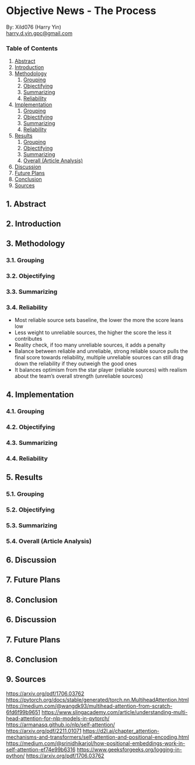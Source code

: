 # Objective News - The Process
By: Xild076 (Harry Yin)\
harry.d.yin.gpc@gmail.com

### Table of Contents
1. [Abstract](#1-abstract)
2. [Introduction](#2-introduction)
3. [Methodology](#3-methodology)
    1. [Grouping](#31-grouping)
    2. [Objectifying](#32-objectifying)
    3. [Summarizing](#33-summarizing)
    4. [Reliability](#34-reliability)
4. [Implementation](#4-implementation)
    1. [Grouping](#41-grouping)
    2. [Objectifying](#42-objectifying)
    3. [Summarizing](#43-summarizing)
    4. [Reliability](#44-reliability)
5. [Results](#5-results)
    1. [Grouping](#51-grouping)
    2. [Objectifying](#52-objectifying)
    3. [Summarizing](#53-summarizing)
    4. [Overall (Article Analysis)](#54-overall-article-analysis)
6. [Discussion](#6-discussion)
7. [Future Plans](#7-future-plans)
8. [Conclusion](#8-conclusion)
9. [Sources](#9-sources)

## 1. Abstract

## 2. Introduction

## 3. Methodology

### 3.1. Grouping

### 3.2. Objectifying

### 3.3. Summarizing

### 3.4. Reliability

- Most reliable source sets baseline, the lower the more the score leans low
- Less weight to unreliable sources, the higher the score the less it contributes
- Reality check, if too many unreliable sources, it adds a penalty
- Balance between reliable and unreliable, strong reliable source pulls the final score towards reliability, multiple unreliable sources can still drag down the reliability if they outweigh the good ones
- It balances optimism from the star player (reliable sources) with realism about the team’s overall strength (unreliable sources)

## 4. Implementation

### 4.1. Grouping

### 4.2. Objectifying

### 4.3. Summarizing

### 4.4. Reliability

## 5. Results

### 5.1. Grouping

### 5.2. Objectifying

### 5.3. Summarizing

### 5.4. Overall (Article Analysis)

## 6. Discussion

## 7. Future Plans

## 8. Conclusion

## 6. Discussion

## 7. Future Plans

## 8. Conclusion

## 9. Sources
https://arxiv.org/pdf/1706.03762
https://pytorch.org/docs/stable/generated/torch.nn.MultiheadAttention.html
https://medium.com/@wangdk93/multihead-attention-from-scratch-6fd6f99b9651
https://www.slingacademy.com/article/understanding-multi-head-attention-for-nlp-models-in-pytorch/
https://armanasq.github.io/nlp/self-attention/
https://arxiv.org/pdf/2211.01071
https://d2l.ai/chapter_attention-mechanisms-and-transformers/self-attention-and-positional-encoding.html
https://medium.com/@srinidhikarjol/how-positional-embeddings-work-in-self-attention-ef74e99b6316
https://www.geeksforgeeks.org/logging-in-python/
https://arxiv.org/pdf/1706.03762